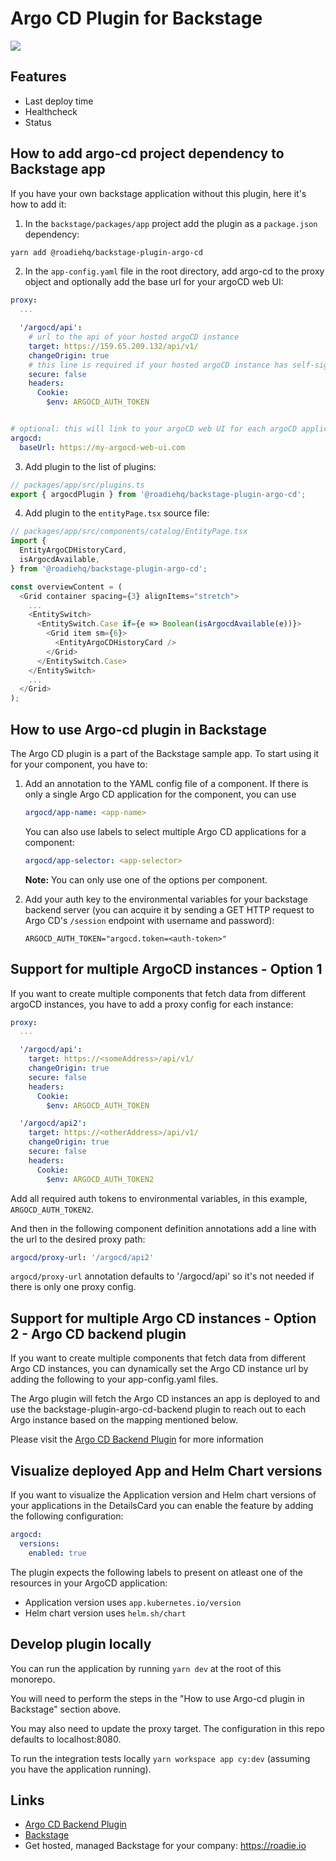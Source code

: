 # Argo CD Plugin for Backstage

![](./docs/argo-cd-plugin.webp)

## Features

- Last deploy time
- Healthcheck
- Status

## How to add argo-cd project dependency to Backstage app

If you have your own backstage application without this plugin, here it's how to add it:

1. In the `backstage/packages/app` project add the plugin as a `package.json` dependency:

```bash
yarn add @roadiehq/backstage-plugin-argo-cd
```

2. In the `app-config.yaml` file in the root directory, add argo-cd to the proxy object and optionally add the base url for your argoCD web UI:

```yml
proxy:
  ...

  '/argocd/api':
    # url to the api of your hosted argoCD instance
    target: https://159.65.209.132/api/v1/
    changeOrigin: true
    # this line is required if your hosted argoCD instance has self-signed certificate
    secure: false
    headers:
      Cookie:
        $env: ARGOCD_AUTH_TOKEN


# optional: this will link to your argoCD web UI for each argoCD application
argocd:
  baseUrl: https://my-argocd-web-ui.com
```

3. Add plugin to the list of plugins:

```ts
// packages/app/src/plugins.ts
export { argocdPlugin } from '@roadiehq/backstage-plugin-argo-cd';
```

4. Add plugin to the `entityPage.tsx` source file:

```ts
// packages/app/src/components/catalog/EntityPage.tsx
import {
  EntityArgoCDHistoryCard,
  isArgocdAvailable,
} from '@roadiehq/backstage-plugin-argo-cd';

const overviewContent = (
  <Grid container spacing={3} alignItems="stretch">
    ...
    <EntitySwitch>
      <EntitySwitch.Case if={e => Boolean(isArgocdAvailable(e))}>
        <Grid item sm={6}>
          <EntityArgoCDHistoryCard />
        </Grid>
      </EntitySwitch.Case>
    </EntitySwitch>
    ...
  </Grid>
);
```

## How to use Argo-cd plugin in Backstage

The Argo CD plugin is a part of the Backstage sample app. To start using it for your component, you have to:

1. Add an annotation to the YAML config file of a component. If there is only a single Argo CD application for the component, you can use

   ```yml
   argocd/app-name: <app-name>
   ```

   You can also use labels to select multiple Argo CD applications for a component:

   ```yml
   argocd/app-selector: <app-selector>
   ```

   **Note:** You can only use one of the options per component.

2. Add your auth key to the environmental variables for your backstage backend server (you can acquire it by sending a GET HTTP request to Argo CD's `/session` endpoint with username and password):
   ```
   ARGOCD_AUTH_TOKEN="argocd.token=<auth-token>"
   ```

## Support for multiple ArgoCD instances - Option 1

If you want to create multiple components that fetch data from different argoCD instances, you have to add a proxy config for each instance:

```yml
proxy:
  ...

  '/argocd/api':
    target: https://<someAddress>/api/v1/
    changeOrigin: true
    secure: false
    headers:
      Cookie:
        $env: ARGOCD_AUTH_TOKEN

  '/argocd/api2':
    target: https://<otherAddress>/api/v1/
    changeOrigin: true
    secure: false
    headers:
      Cookie:
        $env: ARGOCD_AUTH_TOKEN2
```

Add all required auth tokens to environmental variables, in this example, `ARGOCD_AUTH_TOKEN2`.

And then in the following component definition annotations add a line with the url to the desired proxy path:

```yml
argocd/proxy-url: '/argocd/api2'
```

`argocd/proxy-url` annotation defaults to '/argocd/api' so it's not needed if there is only one proxy config.

## Support for multiple Argo CD instances - Option 2 - Argo CD backend plugin

If you want to create multiple components that fetch data from different Argo CD instances, you can dynamically set the Argo CD instance url by adding the following to your app-config.yaml files.

The Argo plugin will fetch the Argo CD instances an app is deployed to and use the backstage-plugin-argo-cd-backend plugin to reach out to each Argo instance based on the mapping mentioned below.

Please visit the [Argo CD Backend Plugin](https://www.npmjs.com/package/@roadiehq/backstage-plugin-argo-cd-backend) for more information

## Visualize deployed App and Helm Chart versions

If you want to visualize the Application version and Helm chart versions of your applications in the DetailsCard you can enable the feature by adding the following configuration:

```yml
argocd:
  versions:
    enabled: true
```

The plugin expects the following labels to present on atleast one of the resources in your ArgoCD application:

- Application version uses `app.kubernetes.io/version`
- Helm chart version uses `helm.sh/chart`

## Develop plugin locally

You can run the application by running `yarn dev` at the root of this monorepo.

You will need to perform the steps in the "How to use Argo-cd plugin in Backstage" section above.

You may also need to update the proxy target. The configuration in this repo defaults to localhost:8080.

To run the integration tests locally `yarn workspace app cy:dev` (assuming you have the application running).

## Links

- [Argo CD Backend Plugin](https://www.npmjs.com/package/@roadiehq/backstage-plugin-argo-cd-backend)
- [Backstage](https://backstage.io)
- Get hosted, managed Backstage for your company: https://roadie.io

